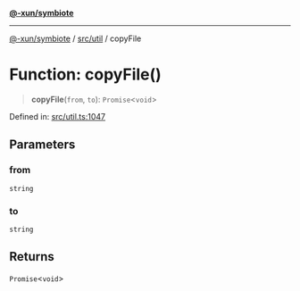 [**@-xun/symbiote**](../../../README.md)

***

[@-xun/symbiote](../../../README.md) / [src/util](../README.md) / copyFile

# Function: copyFile()

> **copyFile**(`from`, `to`): `Promise`\<`void`\>

Defined in: [src/util.ts:1047](https://github.com/Xunnamius/symbiote/blob/0240ff85261f41befe2983f7e894edff74495bad/src/util.ts#L1047)

## Parameters

### from

`string`

### to

`string`

## Returns

`Promise`\<`void`\>
